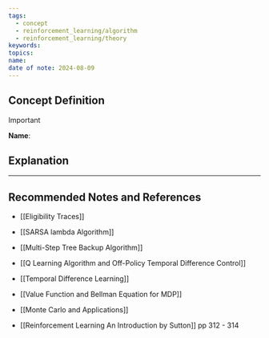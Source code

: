 ```yaml
---
tags:
  - concept
  - reinforcement_learning/algorithm
  - reinforcement_learning/theory
keywords: 
topics: 
name: 
date of note: 2024-08-09
---
```


## Concept Definition

>[!important]
>**Name**: 



## Explanation





-----------
##  Recommended Notes and References


- [[Eligibility Traces]]
- [[SARSA lambda Algorithm]]


- [[Multi-Step Tree Backup Algorithm]]


- [[Q Learning Algorithm and Off-Policy Temporal Difference Control]]
- [[Temporal Difference Learning]]

- [[Value Function and Bellman Equation for MDP]]
- [[Monte Carlo and Applications]]

- [[Reinforcement Learning An Introduction by Sutton]] pp 312 - 314